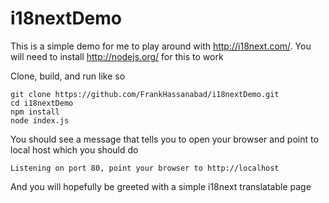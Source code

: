i18nextDemo
================
This is a simple demo for me to play around with http://i18next.com/.  You will need to install http://nodejs.org/ for
this to work

Clone, build, and run like so
```
git clone https://github.com/FrankHassanabad/i18nextDemo.git
cd i18nextDemo
npm install
node index.js
```
You should see a message that tells you to open your browser and point to local host which you should do
```
Listening on port 80, point your browser to http://localhost
```
And you will hopefully be greeted with a simple i18next translatable page



